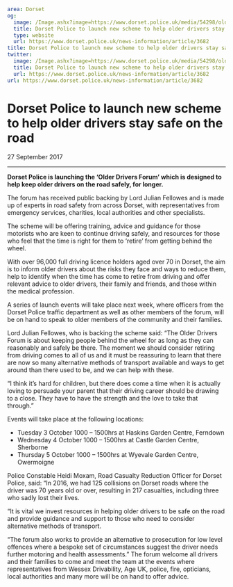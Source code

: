 ```yaml
area: Dorset
og:
  image: /Image.ashx?image=https://www.dorset.police.uk/media/54298/older-drivers-graphics.jpg&amp;amp;width=150
  title: Dorset Police to launch new scheme to help older drivers stay safe on the road
  type: website
  url: https://www.dorset.police.uk/news-information/article/3682
title: Dorset Police to launch new scheme to help older drivers stay safe on the road |
twitter:
  image: /Image.ashx?image=https://www.dorset.police.uk/media/54298/older-drivers-graphics.jpg&amp;amp;width=150
  title: Dorset Police to launch new scheme to help older drivers stay safe on the road
  url: https://www.dorset.police.uk/news-information/article/3682
url: https://www.dorset.police.uk/news-information/article/3682
```

# Dorset Police to launch new scheme to help older drivers stay safe on the road

27 September 2017

* * *

**Dorset Police is launching the ‘Older Drivers Forum’ which is designed to help keep older drivers on the road safely, for longer.**

The forum has received public backing by Lord Julian Fellowes and is made up of experts in road safety from across Dorset, with representatives from emergency services, charities, local authorities and other specialists.

The scheme will be offering training, advice and guidance for those motorists who are keen to continue driving safely, and resources for those who feel that the time is right for them to ‘retire’ from getting behind the wheel.

With over 96,000 full driving licence holders aged over 70 in Dorset, the aim is to inform older drivers about the risks they face and ways to reduce them, help to identify when the time has come to retire from driving and offer relevant advice to older drivers, their family and friends, and those within the medical profession.

A series of launch events will take place next week, where officers from the Dorset Police traffic department as well as other members of the forum, will be on hand to speak to older members of the community and their families.

Lord Julian Fellowes, who is backing the scheme said: “The Older Drivers Forum is about keeping people behind the wheel for as long as they can reasonably and safely be there. The moment we should consider retiring from driving comes to all of us and it must be reassuring to learn that there are now so many alternative methods of transport available and ways to get around than there used to be, and we can help with these.

“I think it’s hard for children, but there does come a time when it is actually loving to persuade your parent that their driving career should be drawing to a close. They have to have the strength and the love to take that through.”

Events will take place at the following locations:

 * Tuesday 3 October 1000 – 1500hrs at Haskins Garden Centre, Ferndown
 * Wednesday 4 October 1000 – 1500hrs at Castle Garden Centre, Sherborne
 * Thursday 5 October 1000 – 1500hrs at Wyevale Garden Centre, Owermoigne

Police Constable Heidi Moxam, Road Casualty Reduction Officer for Dorset Police, said: “In 2016, we had 125 collisions on Dorset roads where the driver was 70 years old or over, resulting in 217 casualties, including three who sadly lost their lives.

“It is vital we invest resources in helping older drivers to be safe on the road and provide guidance and support to those who need to consider alternative methods of transport.

“The forum also works to provide an alternative to prosecution for low level offences where a bespoke set of circumstances suggest the driver needs further motoring and health assessments.” The forum welcome all drivers and their families to come and meet the team at the events where representatives from Wessex Drivability, Age UK, police, fire, opticians, local authorities and many more will be on hand to offer advice.
